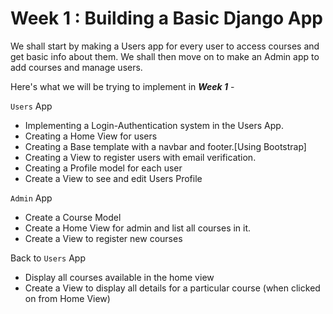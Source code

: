 # Week 1 : Building a Basic Django App

We shall start by making a Users app for every user to access courses and get basic info about them. 
We shall then move on to make an Admin app to add courses and manage users. 

Here's what we will be trying to implement in ***Week 1*** -

`Users` App

- Implementing a Login-Authentication system in the Users App.
- Creating a Home View for users
- Creating a Base template with a navbar and footer.[Using Bootstrap]
- Creating a View to register users with email verification.
- Creating a Profile model for each user
- Create a View to see and edit Users Profile

`Admin` App

- Create a Course Model
- Create a Home View for admin and list all courses in it.
- Create a View to register new courses

Back to `Users` App

- Display all courses available in the home view
- Create a View to display all details for a particular course (when clicked on from Home View)

